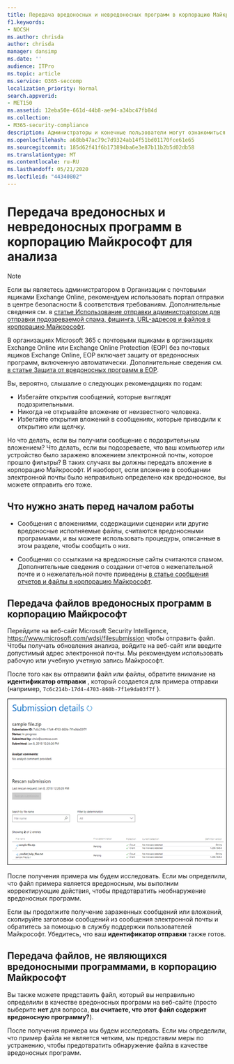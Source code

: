 ```yaml
---
title: Передача вредоносных и невредоносных программ в корпорацию Майкрософт для анализа
f1.keywords:
- NOCSH
ms.author: chrisda
author: chrisda
manager: dansimp
ms.date: ''
audience: ITPro
ms.topic: article
ms.service: O365-seccomp
localization_priority: Normal
search.appverid:
- MET150
ms.assetid: 12eba50e-661d-44b8-ae94-a34bc47fb84d
ms.collection:
- M365-security-compliance
description: Администраторы и конечные пользователи могут ознакомиться с отправкой необнаруженных вредоносных и необнаруженных вредоносных программ в корпорацию Майкрософт для анализа.
ms.openlocfilehash: a68bb47ac79c7d9324ab14f51bd01170fce61e65
ms.sourcegitcommit: 185d62f41f6b173894ba6e3e87b11b2b5d02db58
ms.translationtype: MT
ms.contentlocale: ru-RU
ms.lasthandoff: 05/21/2020
ms.locfileid: "44340802"
---
```

# <a name="submit-malware-and-non-malware-to-microsoft-for-analysis"></a>Передача вредоносных и невредоносных программ в корпорацию Майкрософт для анализа

> [!NOTE]
> Если вы являетесь администратором в Организации с почтовыми ящиками Exchange Online, рекомендуем использовать портал отправки в центре безопасности & соответствия требованиям. Дополнительные сведения см. в [статье Использование отправки администратором для отправки подозреваемой спама, фишинга, URL-адресов и файлов в корпорацию Майкрософт](admin-submission.md).

В организациях Microsoft 365 с почтовыми ящиками в организациях Exchange Online или Exchange Online Protection (EOP) без почтовых ящиков Exchange Online, EOP включает защиту от вредоносных программ, включенную автоматически. Дополнительные сведения см. [в статье Защита от вредоносных программ в EOP](anti-malware-protection.md).

Вы, вероятно, слышалие о следующих рекомендациях по годам:

- Избегайте открытия сообщений, которые выглядят подозрительными.
- Никогда не открывайте вложение от неизвестного человека.
- Избегайте открытия вложений в сообщениях, которые приводили к открытию или щелчку.

Но что делать, если вы получили сообщение с подозрительным вложением? Что делать, если вы подозреваете, что ваш компьютер или устройство было заражено вложением электронной почты, которое прошло фильтры? В таких случаях вы должны передать вложение в корпорацию Майкрософт. И наоборот, если вложение в сообщении электронной почты было неправильно определено как вредоносное, вы можете отправить его тоже.

## <a name="what-do-you-need-to-know-before-you-begin"></a>Что нужно знать перед началом работы

- Сообщения с вложениями, содержащими сценарии или другие вредоносные исполняемые файлы, считаются вредоносными программами, и вы можете использовать процедуры, описанные в этом разделе, чтобы сообщить о них.

- Сообщения со ссылками на вредоносные сайты считаются спамом. Дополнительные сведения о создании отчетов о нежелательной почте и о нежелательной почте приведены [в статье сообщения отчетов и файлы в корпорацию Майкрософт](report-junk-email-messages-to-microsoft.md).

## <a name="submit-malware-files-to-microsoft"></a>Передача файлов вредоносных программ в корпорацию Майкрософт

Перейдите на веб-сайт Microsoft Security Intelligence, <https://www.microsoft.com/wdsi/filesubmission> чтобы отправить файл. Чтобы получать обновления анализа, войдите на веб-сайт или введите допустимый адрес электронной почты. Мы рекомендуем использовать рабочую или учебную учетную запись Майкрософт.

После того как вы отправили файл или файлы, обратите внимание на **идентификатор отправки** , который создается для примера отправки (например, `7c6c214b-17d4-4703-860b-7f1e9da03f7f` ).

![Сведения об отправке на веб-сайте Windows Defender Security Intelligence](../../media/EOP-Malware-Protection-Center.png)

После получения примера мы будем исследовать. Если мы определили, что файл примера является вредоносным, мы выполним корректирующие действия, чтобы предотвратить необнаружение вредоносных программ.

Если вы продолжите получение зараженных сообщений или вложений, скопируйте заголовки сообщений из сообщения электронной почты и обратитесь за помощью в службу поддержки пользователей Майкрософт. Убедитесь, что ваш **идентификатор отправки** также готов.

## <a name="submit-non-malware-files-to-microsoft"></a>Передача файлов, не являющихся вредоносными программами, в корпорацию Майкрософт

Вы также можете представить файл, который вы неправильно определили в качестве вредоносных программ на веб-сайте (просто выберите **нет** для вопроса, **вы считаете, что этот файл содержит вредоносную программу?**).

После получения примера мы будем исследовать. Если мы определили, что пример файла не является четким, мы предоставим меры по устранению, чтобы предотвратить обнаружение файла в качестве вредоносных программ.
